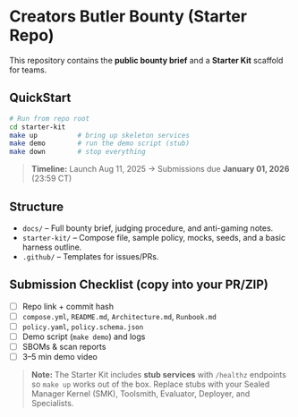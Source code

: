 # Creators Butler Bounty (Starter Repo)

This repository contains the **public bounty brief** and a **Starter Kit** scaffold for teams.

## QuickStart
```bash
# Run from repo root
cd starter-kit
make up          # bring up skeleton services
make demo        # run the demo script (stub)
make down        # stop everything
```


> **Timeline:** Launch Aug 11, 2025 → Submissions due **January 01, 2026** (23:59 CT)

## Structure
- `docs/` – Full bounty brief, judging procedure, and anti-gaming notes.
- `starter-kit/` – Compose file, sample policy, mocks, seeds, and a basic harness outline.
- `.github/` – Templates for issues/PRs.

## Submission Checklist (copy into your PR/ZIP)
- [ ] Repo link + commit hash
- [ ] `compose.yml`, `README.md`, `Architecture.md`, `Runbook.md`
- [ ] `policy.yaml`, `policy.schema.json`
- [ ] Demo script (`make demo`) and logs
- [ ] SBOMs & scan reports
- [ ] 3–5 min demo video

> **Note:** The Starter Kit includes **stub services** with `/healthz` endpoints so `make up` works out of the box. Replace stubs with your Sealed Manager Kernel (SMK), Toolsmith, Evaluator, Deployer, and Specialists.
